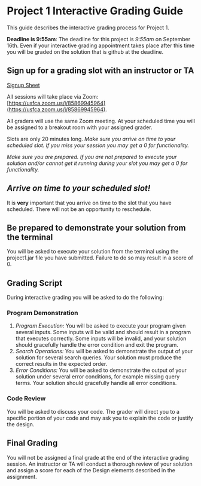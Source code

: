 Project 1 Interactive Grading Guide
===================================

This guide describes the interactive grading process for Project 1.

**Deadline is 9:55am**: The deadline for this project is *9:55am* on September 16th. Even if your interactive grading appointment takes place after this time you will be graded on the solution that is github at the deadline.

## Sign up for a grading slot with an instructor or TA

[Signup Sheet](https://docs.google.com/spreadsheets/d/1HEeoM4rsrxLEHzF2zgc6CCiJgfI2Yk_hAxheWdKhdh8/edit?usp=sharing)

All sessions will take place via Zoom: 
[https://usfca.zoom.us/j/85869945964](https://usfca.zoom.us/j/85869945964).

All graders will use the same Zoom meeting. At your scheduled time you will be assigned to a breakout room with your assigned grader.

Slots are only 20 minutes long. *Make sure you arrive on time to your scheduled slot. If you miss your session you may get a 0 for functionality.*

*Make sure you are prepared. If you are not prepared to execute your solution and/or cannot get it running during your slot you may get a 0 for functionality.* 

## *Arrive on time to your scheduled slot!*

It is **very** important that you arrive on time to the slot that you have scheduled. There will not be an opportunity to reschedule.


## Be prepared to demonstrate your solution from the terminal

You will be asked to execute your solution from the terminal using the project1.jar file you have submitted. Failure to do so may result in a score of 0. 

## Grading Script

During interactive grading you will be asked to do the following:

### Program Demonstration
1. *Program Execution:* You will be asked to execute your program given several inputs. Some inputs will be valid and should result in a program that executes correctly. Some inputs will be invalid, and your solution should gracefully handle the error condition and exit the program.
2. *Search Operations:* You will be asked to demonstrate the output of your solution for several search queries. Your solution must produce the correct results in the expected order.
3. *Error Conditions:* You will be asked to demonstrate the output of your solution under several error conditions, for example missing query terms. Your solution should gracefully handle all error conditions.

### Code Review

You will be asked to discuss your code. The grader will direct you to a specific portion of your code and may ask you to explain the code or justify the design. 

## Final Grading

You will not be assigned a final grade at the end of the interactive grading session. An instructor or TA will conduct a thorough review of your solution and assign a score for each of the Design elements described in the assignment. 



